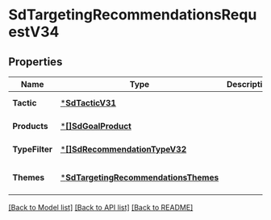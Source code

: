 # SdTargetingRecommendationsRequestV34

## Properties
Name | Type | Description | Notes
------------ | ------------- | ------------- | -------------
**Tactic** | [***SdTacticV31**](SDTacticV31.md) |  | [default to null]
**Products** | [***[]SdGoalProduct**](array.md) |  | [default to null]
**TypeFilter** | [***[]SdRecommendationTypeV32**](array.md) |  | [default to null]
**Themes** | [***SdTargetingRecommendationsThemes**](SDTargetingRecommendationsThemes.md) |  | [optional] [default to null]

[[Back to Model list]](../README.md#documentation-for-models) [[Back to API list]](../README.md#documentation-for-api-endpoints) [[Back to README]](../README.md)

